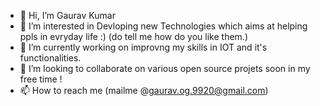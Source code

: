 - 👋 Hi, I’m Gaurav Kumar
- 👀 I’m interested in Devloping new Technologies which aims at helping ppls in evryday life :) (do tell me how do you like them.)
- 🌱 I’m currently working on improvng my skills in IOT and it's functionalities.
- 💞️ I’m looking to collaborate on various open source projets soon in my free time !
- 📫 How to reach me (mailme @gaurav.og.9920@gmail.com)

<!---
GauravKumar9920/GauravKumar9920 is a ✨ special ✨ repository because its `README.md` (this file) appears on your GitHub profile.
You can click the Preview link to take a look at your changes.
--->
